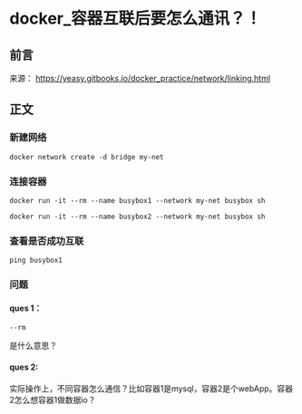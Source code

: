 # docker_容器互联后要怎么通讯？！

## 前言
来源： https://yeasy.gitbooks.io/docker_practice/network/linking.html

## 正文

### 新建网络
```
docker network create -d bridge my-net
```

### 连接容器
```
docker run -it --rm --name busybox1 --network my-net busybox sh

docker run -it --rm --name busybox2 --network my-net busybox sh
```

### 查看是否成功互联
```
ping busybox1
```

### 问题

#### ques 1：
```
--rm
```

是什么意思？

#### ques 2:

实际操作上，不同容器怎么通信？比如容器1是mysql，容器2是个webApp。容器2怎么想容器1做数据io？


